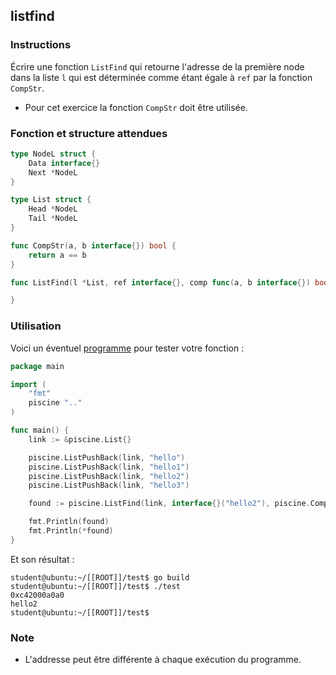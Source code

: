 ## listfind

### Instructions

Écrire une fonction `ListFind` qui retourne l'adresse de la première node dans la liste `l` qui est déterminée comme étant égale à `ref` par la fonction `CompStr`.

-   Pour cet exercice la fonction `CompStr` doit être utilisée.

### Fonction et structure attendues

```go
type NodeL struct {
	Data interface{}
	Next *NodeL
}

type List struct {
	Head *NodeL
	Tail *NodeL
}

func CompStr(a, b interface{}) bool {
	return a == b
}

func ListFind(l *List, ref interface{}, comp func(a, b interface{}) bool) *interface{} {

}
```

### Utilisation

Voici un éventuel [programme](TODO-LINK) pour tester votre fonction :

```go
package main

import (
	"fmt"
	piscine ".."
)

func main() {
	link := &piscine.List{}

	piscine.ListPushBack(link, "hello")
	piscine.ListPushBack(link, "hello1")
	piscine.ListPushBack(link, "hello2")
	piscine.ListPushBack(link, "hello3")

	found := piscine.ListFind(link, interface{}("hello2"), piscine.CompStr)

	fmt.Println(found)
	fmt.Println(*found)
}
```

Et son résultat :

```console
student@ubuntu:~/[[ROOT]]/test$ go build
student@ubuntu:~/[[ROOT]]/test$ ./test
0xc42000a0a0
hello2
student@ubuntu:~/[[ROOT]]/test$
```

### Note

-   L'addresse peut être différente à chaque exécution du programme.
